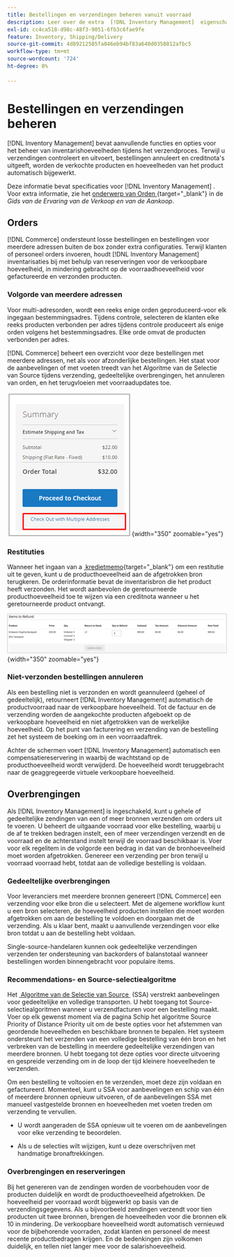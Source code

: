 ```yaml
---
title: Bestellingen en verzendingen beheren vanuit voorraad
description: Leer over de extra  [!DNL Inventory Management]  eigenschappen en de opties om inventarishoeveelheden door het verzendingsproces te beheren.
exl-id: cc4ca518-d98c-48f3-9051-6fb3c6fae9fe
feature: Inventory, Shipping/Delivery
source-git-commit: 4d89212585fa846eb94bf83a640d0358812afbc5
workflow-type: tm+mt
source-wordcount: '724'
ht-degree: 0%

---
```


# Bestellingen en verzendingen beheren

[!DNL Inventory Management] bevat aanvullende functies en opties voor het beheer van inventarishoeveelheden tijdens het verzendproces. Terwijl u verzendingen controleert en uitvoert, bestellingen annuleert en creditnota&#39;s uitgeeft, worden de verkochte producten en hoeveelheden van het product automatisch bijgewerkt.

Deze informatie bevat specificaties voor [!DNL Inventory Management] . Voor extra informatie, zie het [&#x200B; onderwerp van Orden &#x200B;](../stores-purchase/orders.md){target="_blank"} in de _Gids van de Ervaring van de Verkoop en van de Aankoop_.

## Orders

[!DNL Commerce] ondersteunt losse bestellingen en bestellingen voor meerdere adressen buiten de box zonder extra configuraties. Terwijl klanten of personeel orders invoeren, houdt [!DNL Inventory Management] inventarisaties bij met behulp van reserveringen voor de verkoopbare hoeveelheid, in mindering gebracht op de voorraadhoeveelheid voor gefactureerde en verzonden producten.

### Volgorde van meerdere adressen

Voor multi-adresorden, wordt een reeks enige orden geproduceerd-voor elk ingegaan bestemmingsadres. Tijdens controle, selecteren de klanten elke reeks producten verbonden per adres tijdens controle produceert als enige orden volgens het bestemmingsadres. Elke orde omvat de producten verbonden per adres.

[!DNL Commerce] beheert een overzicht voor deze bestellingen met meerdere adressen, net als voor afzonderlijke bestellingen. Het staat voor de aanbevelingen of met voeten treedt van het Algoritme van de Selectie van Source tijdens verzending, gedeeltelijke overbrengingen, het annuleren van orden, en het terugvloeien met voorraadupdates toe.

![&#x200B; Multi-address bij controle &#x200B;](assets/inventory-multi-ship.png){width="350" zoomable="yes"}

### Restituties

Wanneer het ingaan van a [&#x200B; kredietmemo &#x200B;](../stores-purchase/credit-memo-create.md){target="_blank"} om een restitutie uit te geven, kunt u de producthoeveelheid aan de afgetrokken bron terugkeren. De orderinformatie bevat de inventarisbron die het product heeft verzonden. Het wordt aanbevolen de geretourneerde producthoeveelheid toe te wijzen via een creditnota wanneer u het geretourneerde product ontvangt.

![&#x200B; Punten aan Terugbetaling met Terugkeer aan Geselecteerde Voorraad &#x200B;](assets/credit-memo-items-to-refund.png)
{width="350" zoomable="yes"}

### Niet-verzonden bestellingen annuleren

Als een bestelling niet is verzonden en wordt geannuleerd (geheel of gedeeltelijk), retourneert [!DNL Inventory Management] automatisch de productvoorraad naar de verkoopbare hoeveelheid. Tot de factuur en de verzending worden de aangekochte producten afgeboekt op de verkoopbare hoeveelheid en niet afgetrokken van de werkelijke hoeveelheid. Op het punt van facturering en verzending van de bestelling zet het systeem de boeking om in een voorraadaftrek.

Achter de schermen voert [!DNL Inventory Management] automatisch een compensatiereservering in waarbij de wachtstand op de producthoeveelheid wordt verwijderd. De hoeveelheid wordt teruggebracht naar de geaggregeerde virtuele verkoopbare hoeveelheid.

## Overbrengingen

Als [!DNL Inventory Management] is ingeschakeld, kunt u gehele of gedeeltelijke zendingen van een of meer bronnen verzenden om orders uit te voeren. U beheert de uitgaande voorraad voor elke bestelling, waarbij u de af te trekken bedragen instelt, een of meer verzendingen verzendt en de voorraad en de achterstand instelt terwijl de voorraad beschikbaar is. Voer voor elk regelitem in de volgorde een bedrag in dat van de bronhoeveelheid moet worden afgetrokken. Genereer een verzending per bron terwijl u voorraad voorraad hebt, totdat aan de volledige bestelling is voldaan.

### Gedeeltelijke overbrengingen

Voor leveranciers met meerdere bronnen genereert [!DNL Commerce] een verzending voor elke bron die u selecteert. Met de algemene workflow kunt u een bron selecteren, de hoeveelheid producten instellen die moet worden afgetrokken om aan de bestelling te voldoen en doorgaan met de verzending. Als u klaar bent, maakt u aanvullende verzendingen voor elke bron totdat u aan de bestelling hebt voldaan.

Single-source-handelaren kunnen ook gedeeltelijke verzendingen verzenden ter ondersteuning van backorders of balanstotaal wanneer bestellingen worden binnengebracht voor populaire items.

### Recommendations- en Source-selectiealgoritme

Het [&#x200B; Algoritme van de Selectie van Source &#x200B;](selection-reservations.md) (SSA) verstrekt aanbevelingen voor gedeeltelijke en volledige transporten. U hebt toegang tot Source-selectiealgoritmen wanneer u verzendfacturen voor een bestelling maakt. Voer op elk gewenst moment via de pagina Schip het algoritme Source Priority of Distance Priority uit om de beste opties voor het afstemmen van geordende hoeveelheden en beschikbare bronnen te bepalen. Het systeem ondersteunt het verzenden van een volledige bestelling van één bron en het verbreken van de bestelling in meerdere gedeeltelijke verzendingen van meerdere bronnen. U hebt toegang tot deze opties voor directe uitvoering en gespreide verzending om in de loop der tijd kleinere hoeveelheden te verzenden.

Om een bestelling te voltooien en te verzenden, moet deze zijn voldaan en gefactureerd. Momenteel, kunt u SSA voor aanbevelingen en schip van één of meerdere bronnen opnieuw uitvoeren, of de aanbevelingen SSA met manueel vastgestelde bronnen en hoeveelheden met voeten treden om verzending te vervullen.

- U wordt aangeraden de SSA opnieuw uit te voeren om de aanbevelingen voor elke verzending te beoordelen.

- Als u de selecties wilt wijzigen, kunt u deze overschrijven met handmatige bronaftrekkingen.

### Overbrengingen en reserveringen

Bij het genereren van de zendingen worden de voorbehouden voor de producten duidelijk en wordt de producthoeveelheid afgetrokken. De hoeveelheid per voorraad wordt bijgewerkt op basis van de verzendingsgegevens. Als u bijvoorbeeld zendingen verzendt voor tien producten uit twee bronnen, brengen de hoeveelheden voor die bronnen elk 10 in mindering. De verkoopbare hoeveelheid wordt automatisch vernieuwd voor de bijbehorende voorraden, zodat klanten en personeel de meest recente productbedragen krijgen. En de bedenkingen zijn volkomen duidelijk, en tellen niet langer mee voor de salarishoeveelheid.
